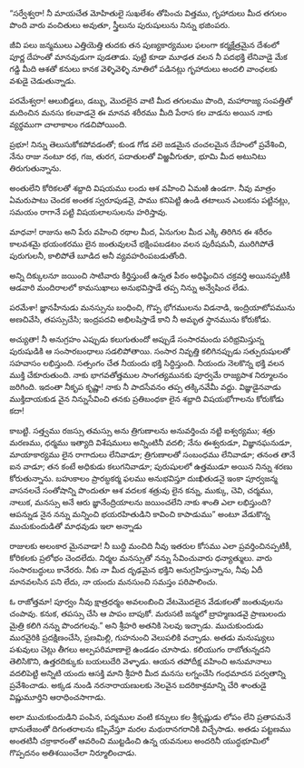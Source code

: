 ﻿“సర్వేశ్వరా! నీ మాయచేత మోహితులై సుఖలేశం తోపించు విత్తము, గృహాదులు మీద తగులం పొంది వారు వంచితులు అవుతూ, స్త్రీలును పురుషులును నిన్ను భజింపరు. 

జీవి పలు జన్మములు ఎత్తియెత్తి తుదకు తన పుణ్యకార్యముల ఫలంగా కర్మక్షేత్రమైన దేశంలో పూర్ణ దేహంతో మానవుడుగా పుడతాడు. పుట్టి కూడా మూఢత వలన నీ పదభక్తి లేనివాడై మేక గడ్డి మీది ఆశతో కనులు కానక వెళ్ళివెళ్ళి నూతిలో పడినట్లు గృహాదులు అందలి వాంఛలకు వశుడై చెడుతున్నాడు. 

పరమేశ్వరా! ఆలుబిడ్డలు, డబ్బు, మొదలైన వాటి మీద తగులము పొంది, మహారాజ్య సంపత్తితో మదించిన మనసు కలవాడనై ఈ మానవ శరీరము మీది పేరాస కల వాడను అయిన నాకు వ్యర్థముగా చాలాకాలం గడచిపోయింది. 

ప్రభూ! నిన్ను తెలుసుకోకపోవడంతో; కుండ గోడ వలె జడమైన చంచలమైన దేహంలో ప్రవేశించి, నేను రాజు నంటూ రథ, గజ, తురగ, పదాతులతో విఱ్ఱవీగుతూ, భూమి మీద అటునిటు తిరుగుతున్నాను. 

అంతులేని కోరికలతో శబ్దాది విషయము లందు ఆశ వహించి ఏమఱి ఉండగా. నీవు మాత్రం ఏమరుపాటు చెందక అంతక స్వరూపుడవై, పాము కనిపెట్టి ఉండి తటాలున ఎలుకను పట్టినట్లు, సమయం రాగానే పట్టి విషయలాలసులను హరిస్తావు. 

మాధవా! రాజును అని పేరు వహించి రథాల మీద, ఏనుగుల మీద ఎక్కి తిరిగిన ఈ శరీరం కాలవశమై భయంకరము లైన జంతువులచే భక్షింపబడటం వలన పురీషమనీ, మురిగిపోతే పురుగులనీ, కాలిపోతే బూడిద అనీ వ్యవహరింపబడుతోంది. 

అన్ని దిక్కులనూ జయించి సాటివారు కీర్తిస్తుంటే ఉన్నత పీఠం అధిష్ఠించిన చక్రవర్తి అయినప్పటికీ ఆడవారి మందిరాలలో కామసుఖాలు అనుభవిస్తాడే తప్ప నిన్ను అన్వేషించ లేడు. 

పరమేశా! జ్ఞానహీనుడు మనస్సును బంధించి, గొప్ప భోగములను విడనాడి, ఇంద్రియాటోపమును అణచివేసి, తపస్సుచేసి; ఇంద్రపదవి అభిలషిస్తాడే కాని నీ అమృత స్థానమును కోరుకోడు. 

అచ్యుతా! నీ అనుగ్రహం ఎప్పుడు కలుగుతుందో అప్పుడే సంసారమందు పరిభ్రమిస్తున్న పురుషుడికి ఆ సంసారబంధాలు సడలిపోతాయి. సంసార నివృత్తి కలిగినప్పుడు సత్పురుషులతో సహవాసం లభిస్తుంది. సత్సంగం చేత నీయందు భక్తి సిద్ధిస్తుంది. నీయందు నెలకొన్న భక్తి వలన ముక్తి చేకూరుతుంది. నాకు భాగవతోత్తముల సాంగత్యమునకు పూర్వమే రాజ్యపాశ నిర్మూలనం జరిగింది. ఇదంతా నీకృప కృష్ణా! నాకు నీ పాదసేవనం తప్ప తక్కినవేమీ వద్దు. విజ్ఞుడైనవాడు ముక్తిదాయకుడ వైన నిన్నుసేవించి తనకు ప్రతిబంధకా లైన శబ్దాది విషయభోగాలను కోరుకోడు కదా! 

కాబట్టి. సత్త్వము రజస్సు తమస్సు అను త్రిగుణాలను అనువర్తించు నట్టి ఐశ్వర్యము; శత్రు మరణము, ధర్మము ఇత్యాది విశేషములు అన్నింటినీ వదలి; నేను ఈశ్వరుడూ, విజ్ఞానఘనుడూ, మాయాకార్యము లైన రాగాదులు లేనివాడూ; త్రిగుణాలతో సంబంధము లేనివాడూ; తనంత తానే ఐన వాడూ; తన కంటే అధికుడు కలుగనివాడూ; పురుషులలో ఉత్తముడూ అయిన నిన్ను శరణు కోరుతున్నాను. బహుకాలం ప్రారబ్ధకర్మ ఫలము అనుభవిస్తూ దుఃఖితుడనై ఇంకా పూర్వజన్మ వాసనలచే సంతోషాన్ని పొందుతూ ఆశ వదలక శత్రువు లైన కన్ను, ముక్కు, చెవి, చర్మము, నాలుక, మనస్సు అనే ఆరు జ్ఞానేంద్రియాలను జయించలేని నాకు శాంతి ఎలా లభిస్తుంది? ఆపన్నుడ నైన నన్ను మన్నించి భయరహితుడిని కావించి కాపాడుము” అంటూ వేడుకొన్న ముచుకుందుడితో మాధవుడు ఇలా అన్నాడు 

రాజులకు అలంకార మైనవాడా! నీ బుద్ధి మంచిది నీవు ఇతరుల కోసము ఎలా ప్రవర్తించినప్పటికీ, కోరికలకు ప్రలోభం చెందలేదు. నిర్మల మనస్సుతో నన్ను సేవించువారు ధన్యాత్ములు. వారు సంసారబద్ధులు కానేరరు. నీకు నా మీద దృఢమైన భక్తిని అనుగ్రహిస్తున్నాను, నీవు ఏదీ మానవలసిన పని లేదు, నా యందు మనసుంచి సమస్తం పరిపాలించు. 

ఓ రాజోత్తమా! పూర్వం నీవు క్షాత్రధర్మం అవలంబించి వేటమొదలైన వేడుకలతో జంతువులను చంపావు. కనుక, తపస్సు చేసి ఆ పాపం బాపుకో. మరుసటి జన్మలో బ్రాహ్మణుడవై ప్రాణులందు మైత్రి కలిగి నన్ను పొందగలవు.” అని శ్రీహరి అతనికి సెలవు ఇచ్చాడు. ముచుకుందుడు మురవైరికి ప్రదక్షిణంచేసి, ప్రణమిల్లి, గుహనుంచి వెలుపలికి వచ్చాడు. అతడు మనుష్యులు పశువులు చెట్లు తీగలు అల్పపరిమాణాలై ఉండడం చూసాడు. కలియుగం రాబోతున్నదని తెలిసికొని, ఉత్తరదిక్కుకు బయలుదేరి వెళ్ళాడు. ఆయన తపోదీక్ష వహించి అనుమానాలు వదలిపెట్టి అన్నిటి యందు ఆసక్తి మాని శ్రీహరి మీద మనసు లగ్నంచేసి గంధమాదన పర్వతాన్ని ప్రవేశించాడు. అక్కడ నుండి నరనారాయణులకు నెలవైన బదరికాశ్రమాన్ని చేరి శాంతుడై విష్ణుమూర్తిని ఆరాధించసాగాడు. 

అలా ముచుకుందుడిని పంపిన, పద్మముల వంటి కన్నులు కల శ్రీకృష్ణుడు లోపం లేని ప్రతాపమనే భానుతేజంతో దిగంతరాలను కప్పివేస్తూ మరల మథురానగరానికి విచ్చేసాడు. అతడు పట్టణము అంతటినీ చక్రాకారంతో ఆవరించి ముట్టడించి ఉన్న యవనులు అందరినీ యుద్ధభూమిలో గొప్పదనం అతిశయించేలా నిర్మూలించాడు. 

